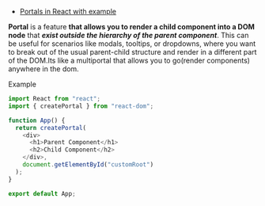 - [Portals in React with example](https://youtu.be/M9O5AjEFzKw?si=zVfcmUstxQD-jLNm&t=9267)

**Portal** is a feature **that allows you to render a child component into a DOM node** that **_exist outside the hierarchy of the parent component_**. This can be useful for scenarios like modals, tooltips, or dropdowns, where you want to break out of the usual parent-child structure and render in a different part of the DOM.Its like a multiportal that allows you to go(render components) anywhere in the dom.

Example

```js
import React from "react";
import { createPortal } from "react-dom";

function App() {
  return createPortal(
    <div>
      <h1>Parent Component</h1>
      <h2>Child Component</h2>
    </div>,
    document.getElementById("customRoot")
  );
}

export default App;
```
